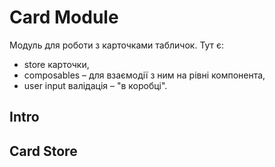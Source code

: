 # Card Module

Модуль для роботи з карточками табличок. 
Тут є:
*  store карточки, 
* composables – для взаємодії з ним на рівні компонента,
* user input валідація – "в коробці".

## Intro

## Card Store